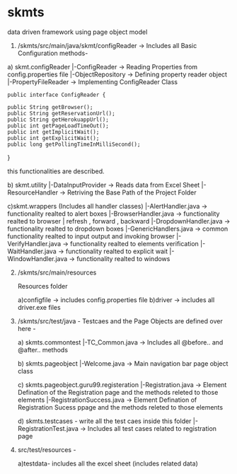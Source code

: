 # skmts
data driven framework using page object model
1. /skmts/src/main/java/skmt/configReader -> 
  Includes all Basic Configuration methods-
  
  a) skmt.configReader
      |-ConfigReader -> Reading Properties from config.properties file
      |-ObjectRepository -> Defining property reader object
      |-PropertyFileReader -> Implementing ConfigReader Class
  
    
    public interface ConfigReader {
	
	public String getBrowser();
	public String getReservationUrl();
	public String getHerokuappUrl();
	public int getPageLoadTimeOut();
	public int getImplicitWait();
	public int getExplicitWait();
	public long getPollingTimeInMilliSecond();
	
}

this functionalities are described.


   b) skmt.utility 
       |-DataInputProvider -> Reads data from Excel Sheet
       |-ResourceHandler -> Retriving the Base Path of the Project Folder
   
   c)skmt.wrappers (Includes all handler classes)
       |-AlertHandler.java -> functionality realted to alert boxes
       |-BrowserHandler.java -> functionality realted to browser | refresh , forward , backward
       |-DropdownHandler.java -> functionality realted to dropdown boxes
       |-GenericHandlers.java -> common functionality realted to input output and invoking browser
       |-VerifyHandler.java -> functionality realted to elements verification
       |-WaitHandler.java -> functionality realted to explicit wait 
       |-WindowHandler.java -> functionality realted to windows
 
 
2. /skmts/src/main/resources

   Resources folder
   
      a)configfile -> includes config.properties file
      b)driver -> includes all driver.exe files


3. /skmts/src/test/java -
       Testcaes and the Page Objects are defined over here -
      
      a) skmts.commontest
          |-TC_Common.java -> Includes all @before.. and @after.. methods
     
     b) skmts.pageobject
          |-Welcome.java -> Main navigation bar page object class
     
     c) skmts.pageobject.guru99.registeration
          |-Registration.java -> Element Defination of the Registration page and the methods releted to those elements
          |-RegistrationSuccess.java -> Element Defination of  Registration Sucess ppage and the methods releted to those elements
     
     d) skmts.testcases -
                     write all the test caes inside this folder
          |-RegistrationTest.java -> Includes all test cases related to registration page
          
 4. src/test/resources -
      
      a)testdata- includes all the excel sheet (includes related data)
      
